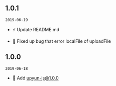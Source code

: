 ## 1.0.1

`2019-06-19`

- ⚡️ Update README.md

- 🐞 Fixed up bug that error localFile of uploadFile

## 1.0.0

`2019-06-18`

- 🌟 Add upyun-js@1.0.0